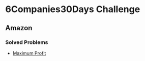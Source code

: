 # 6Companies30Days Challenge
## Amazon

### Solved Problems

- [Maximum Profit](./maximum-profit.md)